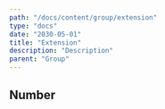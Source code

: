 ```yaml
---
path: "/docs/content/group/extension"
type: "docs"
date: "2030-05-01"
title: "Extension"
description: "Description"
parent: "Group"
---
```


<h2>Number</h2>

<demo>
  <div class="demo-item" data-iframe="demos/docs/group/extension/number" data-name="line">
  </div>
</demo>
